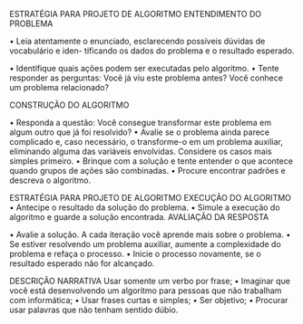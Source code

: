 ESTRATÉGIA PARA PROJETO DE ALGORITMO
ENTENDIMENTO DO PROBLEMA

• Leia atentamente o enunciado, esclarecendo possíveis dúvidas de vocabulário e iden-
tificando os dados do problema e o resultado esperado.

• Identifique quais ações podem ser executadas pelo algoritmo.
• Tente responder as perguntas: Você já viu este problema antes? Você conhece um
problema relacionado?

CONSTRUÇÃO DO ALGORITMO

• Responda a questão: Você consegue transformar este problema em algum outro que
já foi resolvido?
• Avalie se o problema ainda parece complicado e, caso necessário, o transforme-o
em um problema auxiliar, eliminando alguma das variáveis envolvidas. Considere os
casos mais simples primeiro.
• Brinque com a solução e tente entender o que acontece quando grupos de ações são
combinadas.
• Procure encontrar padrões e descreva o algoritmo.

ESTRATÉGIA PARA PROJETO DE ALGORITMO
EXECUÇÃO DO ALGORITMO
• Antecipe o resultado da solução do problema.
• Simule a execução do algoritmo e guarde a solução encontrada.
AVALIAÇÃO DA RESPOSTA

• Avalie a solução. A cada iteração você aprende mais sobre o problema.
• Se estiver resolvendo um problema auxiliar, aumente a complexidade do problema e
refaça o processo.
• Inicie o processo novamente, se o resultado esperado não for alcançado.





DESCRIÇÃO NARRATIVA
Usar somente um verbo por frase;
• Imaginar que você está desenvolvendo um algoritmo para pessoas que
não trabalham com informática;
• Usar frases curtas e simples;
• Ser objetivo;
• Procurar usar palavras que não tenham sentido dúbio.